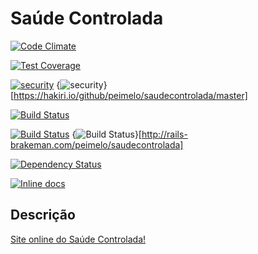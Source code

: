 # Saúde Controlada

[![Code Climate](https://codeclimate.com/github/peimelo/saudecontrolada/badges/gpa.svg)](https://codeclimate.com/github/peimelo/saudecontrolada)

[![Test Coverage](https://codeclimate.com/github/peimelo/saudecontrolada/badges/coverage.svg)](https://codeclimate.com/github/peimelo/saudecontrolada/coverage)

[![security](https://hakiri.io/github/peimelo/saudecontrolada/master.svg)](https://hakiri.io/github/peimelo/saudecontrolada/master)
{<img src="https://hakiri.io/github/peimelo/saudecontrolada/master.svg" alt="security" />}[https://hakiri.io/github/peimelo/saudecontrolada/master]

[![Build Status](https://travis-ci.org/peimelo/saudecontrolada.svg?branch=master)](https://travis-ci.org/peimelo/saudecontrolada)

[![Build Status](http://rails-brakeman.com/peimelo/saudecontrolada.svg)](http://rails-brakeman.com/peimelo/saudecontrolada)
{<img src="http://rails-brakeman.com/peimelo/saudecontrolada.png" alt="Build Status" />}[http://rails-brakeman.com/peimelo/saudecontrolada]

[![Dependency Status](https://gemnasium.com/peimelo/saudecontrolada.svg)](https://gemnasium.com/peimelo/saudecontrolada)

[![Inline docs](http://inch-ci.org/github/peimelo/saudecontrolada.svg?branch=master)](http://inch-ci.org/github/peimelo/saudecontrolada)

## Descrição

[Site online do Saúde Controlada!](https://saudecontrolada.com.br)

